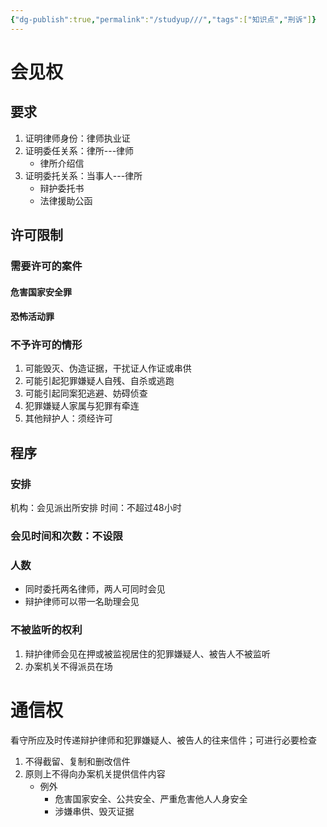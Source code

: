 ```yaml
---
{"dg-publish":true,"permalink":"/studyup///","tags":["知识点","刑诉"]}
---
```


# 会见权
## 要求
1. 证明律师身份：律师执业证
2. 证明委任关系：律所---律师
	- 律所介绍信
3. 证明委托关系：当事人---律所
	- 辩护委托书
	- 法律援助公函
## 许可限制
### 需要许可的案件
#### 危害国家安全罪
#### 恐怖活动罪
### 不予许可的情形
1. 可能毁灭、伪造证据，干扰证人作证或串供
2. 可能引起犯罪嫌疑人自残、自杀或逃跑
3. 可能引起同案犯逃避、妨碍侦查
4. 犯罪嫌疑人家属与犯罪有牵连
5. 其他辩护人：须经许可
## 程序
### 安排
机构：会见派出所安排
时间：不超过48小时
### 会见时间和次数：不设限
### 人数
- 同时委托两名律师，两人可同时会见
- 辩护律师可以带一名助理会见
### 不被监听的权利
1. 辩护律师会见在押或被监视居住的犯罪嫌疑人、被告人不被监听
2. 办案机关不得派员在场
# 通信权
看守所应及时传递辩护律师和犯罪嫌疑人、被告人的往来信件；可进行必要检查
1. 不得截留、复制和删改信件
2. 原则上不得向办案机关提供信件内容
	- 例外
		- 危害国家安全、公共安全、严重危害他人人身安全
		- 涉嫌串供、毁灭证据